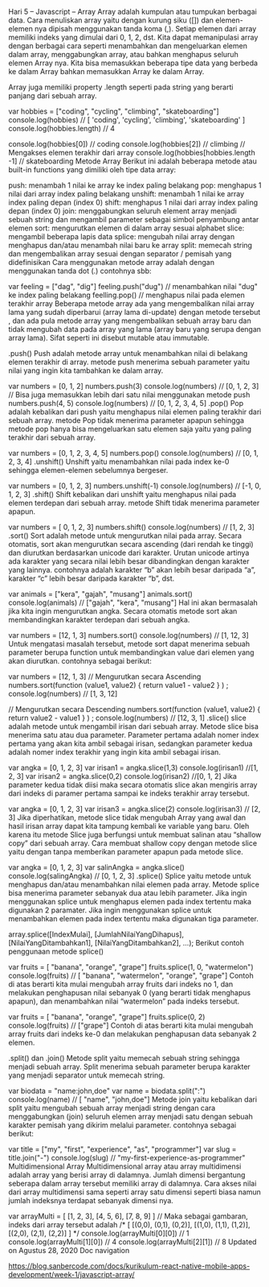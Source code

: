 Hari 5 – Javascript – Array
Array adalah kumpulan atau tumpukan berbagai data. Cara menuliskan array yaitu dengan kurung siku ([]) dan elemen-elemen nya dipisah menggunakan tanda koma (,). Setiap elemen dari array memiliki indeks yang dimulai dari 0, 1, 2, dst. Kita dapat memanipulasi array dengan berbagai cara seperti menambahkan dan mengeluarkan elemen dalam array, menggabungkan array, atau bahkan menghapus seluruh elemen Array nya. Kita bisa memasukkan beberapa tipe data yang berbeda ke dalam Array bahkan memasukkan Array ke dalam Array.

Array juga memiliki property .length seperti pada string yang berarti panjang dari sebuah array.

var hobbies = ["coding", "cycling", "climbing", "skateboarding"] 
console.log(hobbies) // [ 'coding', 'cycling', 'climbing', 'skateboarding' ]
console.log(hobbies.length) // 4 
 
console.log(hobbies[0]) // coding
console.log(hobbies[2]) // climbing
// Mengakses elemen terakhir dari array
console.log(hobbies[hobbies.length -1] // skateboarding
Metode Array 
Berikut ini adalah beberapa metode atau built-in functions yang dimiliki oleh tipe data array:

push: menambah 1 nilai ke array ke index paling belakang
pop: menghapus 1 nilai dari array index paling belakang
unshift: menambah 1 nilai ke array index paling depan (index 0)
shift: menghapus 1 nilai dari array index paling depan (index 0)
join: menggabungkan seluruh element array menjadi sebuah string dan mengambil parameter sebagai simbol penyambung antar elemen
sort: mengurutkan elemen di dalam array sesuai alphabet
slice: mengambil beberapa lapis data
splice: mengubah nilai array dengan menghapus dan/atau menambah nilai baru ke array
split: memecah string dan mengembalikan array sesuai dengan separator / pemisah yang didefinisikan
Cara menggunakan metode array adalah dengan menggunakan tanda dot (.) contohnya sbb:

var feeling = ["dag", "dig"]
feeling.push("dug") // menambahkan nilai "dug" ke index paling belakang
feelling.pop() // menghapus nilai pada elemen terakhir array
Beberapa metode array ada yang mengembalikan nilai array lama yang sudah diperbarui (array lama di-update) dengan metode tersebut , dan ada pula metode array yang mengembalikan sebuah array baru dan tidak mengubah data pada array yang lama (array baru yang serupa dengan array lama). Sifat seperti ini disebut mutable atau immutable.

.push()
Push adalah metode array untuk menambahkan nilai di belakang elemen terakhir di array. metode push menerima sebuah parameter yaitu nilai yang ingin kita tambahkan ke dalam array.

var numbers = [0, 1, 2]
numbers.push(3)
console.log(numbers) // [0, 1, 2, 3]
// Bisa juga memasukkan lebih dari satu nilai menggunakan metode push
numbers.push(4, 5)
console.log(numbers) // [0, 1, 2, 3, 4, 5] 
.pop()
Pop adalah kebalikan dari push yaitu menghapus nilai elemen paling terakhir dari sebuah array. metode Pop tidak menerima parameter apapun sehingga metode pop hanya bisa mengeluarkan satu elemen saja yaitu yang paling terakhir dari sebuah array.

var numbers = [0, 1, 2, 3, 4, 5]
numbers.pop() 
console.log(numbers) // [0, 1, 2, 3, 4] 
.unshift()
Unshift yaitu menambahkan nilai pada index ke-0 sehingga elemen-elemen sebelumnya bergeser.

var numbers = [0, 1, 2, 3]
numbers.unshift(-1) 
console.log(numbers) // [-1, 0, 1, 2, 3]
.shift()
Shift kebalikan dari unshift yaitu menghapus nilai pada elemen terdepan dari sebuah array. metode Shift tidak menerima parameter apapun.

var numbers = [ 0, 1, 2, 3]
numbers.shift()
console.log(numbers) // [1, 2, 3] 
.sort()
Sort adalah metode untuk mengurutkan nilai pada array. Secara otomatis, sort akan mengurutkan secara ascending (dari rendah ke tinggi) dan diurutkan berdasarkan unicode dari karakter. Urutan unicode artinya ada karakter yang secara nilai lebih besar dibandingkan dengan karakter yang lainnya. contohnya adalah karakter “b” akan lebih besar daripada “a”, karakter “c” lebih besar daripada karakter “b”, dst.

var animals = ["kera", "gajah", "musang"] 
animals.sort()
console.log(animals) // ["gajah", "kera", "musang"]
Hal ini akan bermasalah jika kita ingin mengurutkan angka. Secara otomatis metode sort akan membandingkan karakter terdepan dari sebuah angka.

var numbers = [12, 1, 3]
numbers.sort()
console.log(numbers) // [1, 12, 3] 
Untuk mengatasi masalah tersebut, metode sort dapat menerima sebuah parameter berupa function untuk membandingkan value dari elemen yang akan diurutkan. contohnya sebagai berikut:

var numbers = [12, 1, 3]
// Mengurutkan secara Ascending
numbers.sort(function (value1, value2) { return value1 - value2 } ) ; 
console.log(numbers) // [1, 3, 12]
 
// Mengurutkan secara Descending
numbers.sort(function (value1, value2) { return value2 - value1 } ) ;
console.log(numbers) // [12, 3, 1] 
.slice()
slice adalah metode untuk mengambil irisan dari sebuah array. Metode slice bisa menerima satu atau dua parameter. Parameter pertama adalah nomer index pertama yang akan kita ambil sebagai irisan, sedangkan parameter kedua adalah nomer index terakhir yang ingin kita ambil sebagai irisan.

var angka = [0, 1, 2, 3]
var irisan1 = angka.slice(1,3) 
console.log(irisan1) //[1, 2, 3]
var irisan2 = angka.slice(0,2)
console.log(irisan2) //[0, 1, 2] 
Jika parameter kedua tidak diisi maka secara otomatis slice akan mengiris array dari indeks di paramer pertama sampai ke indeks terakhir array tersebut.

var angka = [0, 1, 2, 3]
var irisan3 = angka.slice(2)
console.log(irisan3) // [2, 3] 
Jika diperhatikan, metode slice tidak mengubah Array yang awal dan hasil irisan array dapat kita tampung kembali ke variable yang baru. Oleh karena itu metode Slice juga berfungsi untuk membuat salinan atau “shallow copy” dari sebuah array. Cara membuat shallow copy dengan metode slice yaitu dengan tanpa memberikan parameter apapun pada metode slice.

var angka = [0, 1, 2, 3]
var salinAngka = angka.slice()
console.log(salingAngka) // [0, 1, 2, 3]
.splice()
Splice yaitu metode untuk menghapus dan/atau menambahkan nilai elemen pada array. Metode splice bisa menerima parameter sebanyak dua atau lebih parameter. Jika ingin menggunakan splice untuk menghapus elemen pada index tertentu maka digunakan 2 paramater. Jika ingin menggunakan splice untuk menambahkan elemen pada index tertentu maka digunakan tiga parameter.

array.splice([IndexMulai], [JumlahNilaiYangDihapus], [NilaiYangDitambahkan1], [NilaiYangDitambahkan2], ...);
Berikut contoh penggunaan metode splice()

var fruits = [ "banana", "orange", "grape"]
fruits.splice(1, 0, "watermelon") 
console.log(fruits) // [ "banana", "watermelon", "orange", "grape"]
Contoh di atas berarti kita mulai mengubah array fruits dari indeks no 1, dan melakukan penghapusan nilai sebanyak 0 (yang berarti tidak menghapus apapun), dan menambahkan nilai “watermelon” pada indeks tersebut.

var fruits = [ "banana", "orange", "grape"]
fruits.splice(0, 2)
console.log(fruits) // ["grape"]
Contoh di atas berarti kita mulai mengubah array fruits dari indeks ke-0 dan melakukan penghapusan data sebanyak 2 elemen.

.split() dan .join()
Metode split yaitu memecah sebuah string sehingga menjadi sebuah array. Split menerima sebuah parameter berupa karakter yang menjadi separator untuk memecah string.

var biodata = "name:john,doe" 
var name = biodata.split(":")
console.log(name) // [ "name", "john,doe"] 
Metode join yaitu kebalikan dari split yaitu mengubah sebuah array menjadi string dengan cara menggabungkan (join) seluruh elemen array menjadi satu dengan sebuah karakter pemisah yang dikirim melalui parameter. contohnya sebagai berikut:

var title = ["my", "first", "experience", "as", "programmer"] 
var slug = title.join("-")
console.log(slug) // "my-first-experience-as-programmer"
Multidimensional Array
Multidimensional array atau array multidimensi adalah array yang berisi array di dalamnya. Jumlah dimensi bergantung seberapa dalam array tersebut memiliki array di dalamnya. Cara akses nilai dari array multidimensi sama seperti array satu dimensi seperti biasa namun jumlah indeksnya terdapat sebanyak dimensi nya.

 var arrayMulti = [ 
    [1, 2, 3],
    [4, 5, 6],
    [7, 8, 9]
]
// Maka sebagai gambaran, indeks dari array tersebut adalah 
/*
    [
        [(0,0), (0,1), (0,2)],
        [(1,0), (1,1), (1,2)],
        [(2,0), (2,1), (2,2)]
    ] 
*/
console.log(arrayMulti[0][0]) // 1 
console.log(arrayMulti[1][0]) // 4
console.log(arrayMulti[2][1]) // 8
Updated on Agustus 28, 2020
Doc navigation

https://blog.sanbercode.com/docs/kurikulum-react-native-mobile-apps-development/week-1/javascript-array/
